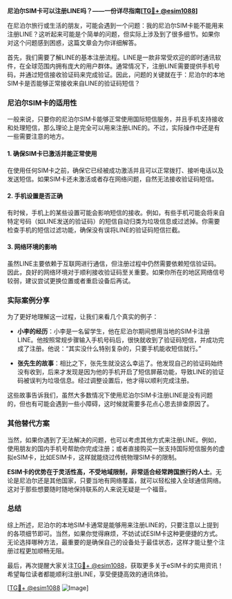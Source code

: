 **尼泊尔SIM卡可以注册LINE吗？——一份详尽指南[[TG💪+ @esim1088](https://t.me/s/esim1088)]**

在尼泊尔旅行或生活的朋友，可能会遇到一个问题：我的尼泊尔SIM卡能不能用来注册LINE？这听起来可能是个简单的问题，但实际上涉及到了很多细节。如果你对这个问题感到困惑，这篇文章会为你详细解答。

首先，我们需要了解LINE的基本注册流程。LINE是一款非常受欢迎的即时通讯软件，在全球范围内拥有庞大的用户群体。通常情况下，注册LINE需要提供手机号码，并通过短信接收验证码来完成验证。因此，问题的关键就在于：尼泊尔的本地SIM卡是否能够正常接收来自LINE的验证码短信？

### 尼泊尔SIM卡的适用性

一般来说，只要你的尼泊尔SIM卡能够正常使用国际短信服务，并且手机支持接收和处理短信，那么理论上是完全可以用来注册LINE的。不过，实际操作中还是有一些需要注意的地方。

#### 1. 确保SIM卡已激活并能正常使用
在使用任何SIM卡之前，确保它已经被成功激活并且可以正常拨打、接听电话以及发送短信。如果SIM卡还未激活或者存在网络问题，自然无法接收验证码短信。

#### 2. 手机设置是否正确
有时候，手机上的某些设置可能会影响短信的接收。例如，有些手机可能会将来自特定号码（如LINE发送的验证码）的短信自动归类为垃圾信息或过滤掉。你需要检查手机的短信过滤功能，确保没有误将LINE的验证码短信拦截。

#### 3. 网络环境的影响
虽然LINE主要依赖于互联网进行通信，但注册过程中仍然需要依赖短信验证码。因此，良好的网络环境对于顺利接收验证码至关重要。如果你所在的地区网络信号较弱，建议尝试更换位置或者重启设备后再试。

### 实际案例分享

为了更好地理解这一过程，让我们来看几个真实的例子：

- **小李的经历**：小李是一名留学生，他在尼泊尔期间想用当地的SIM卡注册LINE。他按照常规步骤输入手机号码后，很快就收到了验证码短信，并成功完成了注册。他说：“其实没什么特别复杂的，只要手机能收短信就行。”

- **张先生的故事**：相比之下，张先生就没这么幸运了。他发现自己的验证码始终没有收到，后来才发现是因为他的手机开启了短信屏蔽功能，导致LINE的验证码被误判为垃圾信息。经过调整设置后，他才得以顺利完成注册。

这些故事告诉我们，虽然大多数情况下使用尼泊尔SIM卡注册LINE是没有问题的，但也有可能会遇到一些小障碍，这时候就需要多花点心思去排查原因了。

### 其他替代方案

当然，如果你遇到了无法解决的问题，也可以考虑其他方式来注册LINE。例如，使用朋友的国内手机号帮助你完成注册；或者直接购买一张支持国际短信服务的虚拟eSIM卡，比如ESIM卡，这样就能绕过传统物理SIM卡的限制。

**ESIM卡的优势在于灵活性高，不受地域限制，非常适合经常跨国旅行的人士**。无论是尼泊尔还是其他国家，只要当地有网络覆盖，就可以轻松接入全球通信网络。这对于那些想要随时随地保持联系的人来说无疑是一个福音。

### 总结

综上所述，尼泊尔的本地SIM卡通常是能够用来注册LINE的，只要注意以上提到的各项细节即可。当然，如果你觉得麻烦，不妨试试ESIM卡这种更便捷的方式。无论选择哪种方法，最重要的是确保自己的设备处于最佳状态，这样才能让整个注册过程更加顺畅无阻。

最后，再次提醒大家关注[TG💪+ @esim1088](https://t.me/s/esim1088)，获取更多关于eSIM卡的实用资讯！希望每位读者都能顺利注册LINE，享受便捷高效的通讯体验。

[[TG💪+ @esim1088](https://t.me/s/esim1088) ![Image](https://i.postimg.cc/4NQfJmqS/Snipaste-2025-05-13-00-14-12.png)]